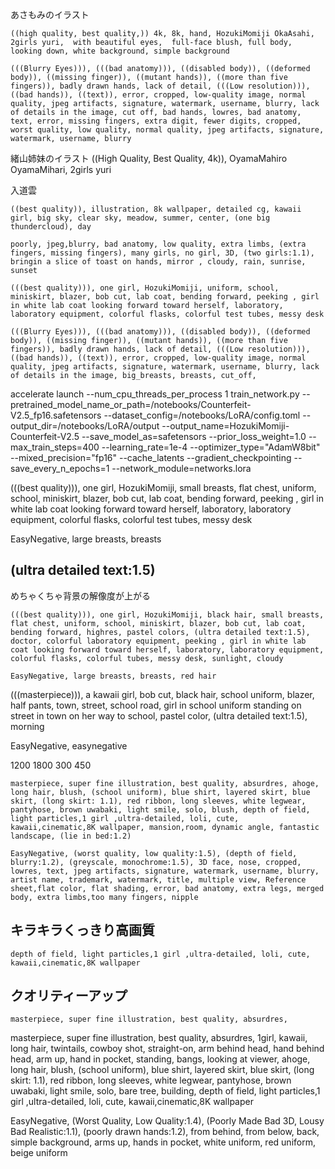 あさもみのイラスト
```Prompt
((high quality, best quality,)) 4k, 8k, hand, HozukiMomiji OkaAsahi,  2girls yuri,  with beautiful eyes,  full-face blush, full body, looking down, white background, simple background
```

```Negative
(((Blurry Eyes))), (((bad anatomy))), ((disabled body)), ((deformed body)), ((missing finger)), ((mutant hands)), ((more than five fingers)), badly drawn hands, lack of detail, (((Low resolution))), ((bad hands)), ((text)), error, cropped, low-quality image, normal quality, jpeg artifacts, signature, watermark, username, blurry, lack of details in the image, cut off, bad hands, lowres, bad anatomy, text, error, missing fingers, extra digit, fewer digits, cropped, worst quality, low quality, normal quality, jpeg artifacts, signature, watermark, username, blurry
```

緒山姉妹のイラスト
((High Quality, Best Quality, 4k)), OyamaMahiro OyamaMihari, 2girls yuri


入道雲
```
((best quality)), illustration, 8k wallpaper, detailed cg, kawaii girl, big sky, clear sky, meadow, summer, center, (one big thundercloud), day
```

```
poorly, jpeg,blurry, bad anatomy, low quality, extra limbs, (extra fingers, missing fingers), many girls, no girl, 3D, (two girls:1.1), bringin a slice of toast on hands, mirror , cloudy, rain, sunrise, sunset
```

```
(((best quality))), one girl, HozukiMomiji, uniform, school, miniskirt, blazer, bob cut, lab coat, bending forward, peeking , girl in white lab coat looking forward toward herself, laboratory, laboratory equipment, colorful flasks, colorful test tubes, messy desk
```

```
(((Blurry Eyes))), (((bad anatomy))), ((disabled body)), ((deformed body)), ((missing finger)), ((mutant hands)), ((more than five fingers)), badly drawn hands, lack of detail, (((Low resolution))), ((bad hands)), ((text)), error, cropped, low-quality image, normal quality, jpeg artifacts, signature, watermark, username, blurry, lack of details in the image, big_breasts, breasts, cut_off, 
```

accelerate launch --num_cpu_threads_per_process 1 train_network.py     --pretrained_model_name_or_path=/notebooks/Counterfeit-V2.5_fp16.safetensors     --dataset_config=/notebooks/LoRA/config.toml     --output_dir=/notebooks/LoRA/output      --output_name=HozukiMomiji-Counterfeit-V2.5     --save_model_as=safetensors     --prior_loss_weight=1.0     --max_train_steps=400     --learning_rate=1e-4     --optimizer_type="AdamW8bit"        --mixed_precision="fp16"     --cache_latents     --gradient_checkpointing     --save_every_n_epochs=1     --network_module=networks.lora


(((best quality))), one girl, HozukiMomiji, small breasts, flat chest, uniform, school, miniskirt, blazer, bob cut, lab coat, bending forward, peeking , girl in white lab coat looking forward toward herself, laboratory, laboratory equipment, colorful flasks, colorful test tubes, messy desk

EasyNegative, large breasts, breasts

## (ultra detailed text:1.5)
めちゃくちゃ背景の解像度が上がる

```
(((best quality))), one girl, HozukiMomiji, black hair, small breasts, flat chest, uniform, school, miniskirt, blazer, bob cut, lab coat, bending forward, highres, pastel colors, (ultra detailed text:1.5), doctor, colorful laboratory equipment, peeking , girl in white lab coat looking forward toward herself, laboratory, laboratory equipment, colorful flasks, colorful tubes, messy desk, sunlight, cloudy
```

```
EasyNegative, large breasts, breasts, red hair
```

(((masterpiece))), a kawaii girl, bob cut, black hair, school uniform, blazer, half pants, town, street, school road, girl in school uniform standing on street in town on her way to school,  pastel color, (ultra detailed text:1.5),
morning

EasyNegative, easynegative


1200 1800
300 450

```
masterpiece, super fine illustration, best quality, absurdres, ahoge, long hair, blush, (school uniform), blue shirt, layered skirt, blue skirt, (long skirt: 1.1), red ribbon, long sleeves, white legwear, pantyhose, brown uwabaki, light smile, solo, blush, depth of field, light particles,1 girl ,ultra-detailed, loli, cute, kawaii,cinematic,8K wallpaper, mansion,room, dynamic angle, fantastic landscape, (lie in bed:1.2)
```

```
EasyNegative, (worst quality, low quality:1.5), (depth of field, blurry:1.2), (greyscale, monochrome:1.5), 3D face, nose, cropped, lowres, text, jpeg artifacts, signature, watermark, username, blurry, artist name, trademark, watermark, title, multiple view, Reference sheet,flat color, flat shading, error, bad anatomy, extra legs, merged body, extra limbs,too many fingers, nipple
```

## キラキラくっきり高画質
```
depth of field, light particles,1 girl ,ultra-detailed, loli, cute, kawaii,cinematic,8K wallpaper
```

## クオリティーアップ
```
masterpiece, super fine illustration, best quality, absurdres,
```

masterpiece, super fine illustration, best quality, absurdres, 1girl, kawaii, long hair, twintails, cowboy shot, straight-on, arm behind head, hand behind head, arm up, hand in pocket, standing, bangs, looking at viewer, ahoge, long hair, blush, (school uniform), blue shirt, layered skirt, blue skirt, (long skirt: 1.1), red ribbon, long sleeves, white legwear, pantyhose, brown uwabaki, light smile, solo, bare tree, building, depth of field, light particles,1 girl ,ultra-detailed, loli, cute, kawaii,cinematic,8K wallpaper

EasyNegative, (Worst Quality, Low Quality:1.4), (Poorly Made Bad 3D, Lousy Bad Realistic:1.1), (poorly drawn hands:1.2), from behind, from below, back, simple background, arms up, hands in pocket, white uniform, red uniform, beige uniform